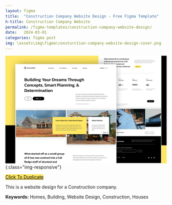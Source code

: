 ```yaml
---
layout: figma
title:  "Construction Company Website Design - Free Figma Template"
h-title: Construction Company Website
permalink: /figma-templates/construction-company-website-design/
date:   2024-03-01
categories: figma post
img: \assets\img\figma\consturction-company-website-design-cover.png
---
```


![Construction Company Website Design](\assets\img\figma\consturction-company-website-design-cover.png){:class="img-responsive"}

<a style="color:#000;background:#FFE664;" class="button" href="https://www.figma.com/community/file/1345475410982709112/construction-company-website-design" target="_blank">Click To Duplicate</a>


This is a website design for a Construction company.

**Keywords:** Homes, Building, Website Design, Construction, Houses
